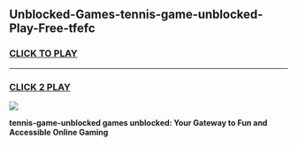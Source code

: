 
## Unblocked-Games-tennis-game-unblocked-Play-Free-tfefc
<h3>
<a href="https://premium76.site?title=tennis-game-unblocked&ref=18A1">CLICK TO PLAY</a></h3>
<hr>

<h3>
<a href="https://premium76.site?title=tennis-game-unblocked&ref=18A1">CLICK 2 PLAY</a>
  
</h3>

<a href="https://premium76.site?title=tennis-game-unblocked&ref=18A1"><img src="https://clearcache.store/games.png"></a>


**tennis-game-unblocked games unblocked: Your Gateway to Fun and Accessible Online Gaming**
